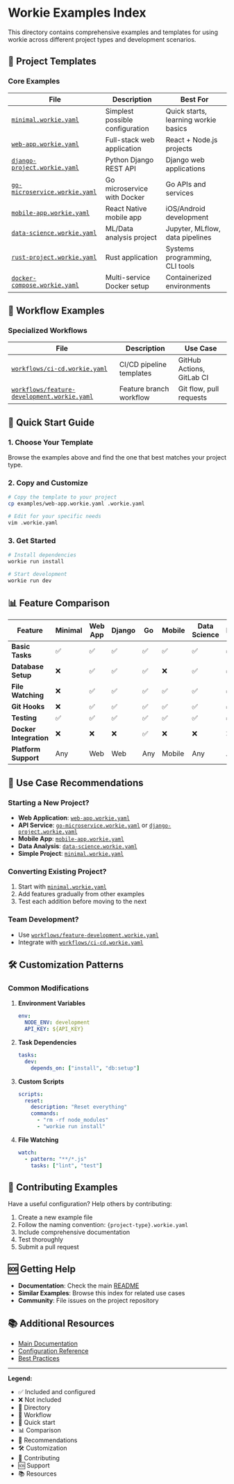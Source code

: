 # Workie Examples Index

This directory contains comprehensive examples and templates for using workie across different project types and development scenarios.

## 📁 Project Templates

### Core Examples

| File | Description | Best For |
|------|-------------|----------|
| [`minimal.workie.yaml`](minimal.workie.yaml) | Simplest possible configuration | Quick starts, learning workie basics |
| [`web-app.workie.yaml`](web-app.workie.yaml) | Full-stack web application | React + Node.js projects |
| [`django-project.workie.yaml`](django-project.workie.yaml) | Python Django REST API | Django web applications |
| [`go-microservice.workie.yaml`](go-microservice.workie.yaml) | Go microservice with Docker | Go APIs and services |
| [`mobile-app.workie.yaml`](mobile-app.workie.yaml) | React Native mobile app | iOS/Android development |
| [`data-science.workie.yaml`](data-science.workie.yaml) | ML/Data analysis project | Jupyter, MLflow, data pipelines |
| [`rust-project.workie.yaml`](rust-project.workie.yaml) | Rust application | Systems programming, CLI tools |
| [`docker-compose.workie.yaml`](docker-compose.workie.yaml) | Multi-service Docker setup | Containerized environments |

## 🔄 Workflow Examples

### Specialized Workflows

| File | Description | Use Case |
|------|-------------|----------|
| [`workflows/ci-cd.workie.yaml`](workflows/ci-cd.workie.yaml) | CI/CD pipeline templates | GitHub Actions, GitLab CI |
| [`workflows/feature-development.workie.yaml`](workflows/feature-development.workie.yaml) | Feature branch workflow | Git flow, pull requests |

## 🚀 Quick Start Guide

### 1. Choose Your Template

Browse the examples above and find the one that best matches your project type.

### 2. Copy and Customize

```bash
# Copy the template to your project
cp examples/web-app.workie.yaml .workie.yaml

# Edit for your specific needs
vim .workie.yaml
```

### 3. Get Started

```bash
# Install dependencies
workie run install

# Start development
workie run dev
```

## 📊 Feature Comparison

| Feature | Minimal | Web App | Django | Go | Mobile | Data Science | Rust | Docker |
|---------|---------|---------|--------|----|----|--------------|------|--------|
| **Basic Tasks** | ✅ | ✅ | ✅ | ✅ | ✅ | ✅ | ✅ | ✅ |
| **Database Setup** | ❌ | ✅ | ✅ | ✅ | ❌ | ✅ | ✅ | ✅ |
| **File Watching** | ❌ | ✅ | ✅ | ✅ | ✅ | ✅ | ✅ | ✅ |
| **Git Hooks** | ❌ | ✅ | ✅ | ✅ | ✅ | ✅ | ✅ | ❌ |
| **Testing** | ✅ | ✅ | ✅ | ✅ | ✅ | ✅ | ✅ | ✅ |
| **Docker Integration** | ❌ | ❌ | ❌ | ✅ | ❌ | ❌ | ❌ | ✅ |
| **Platform Support** | Any | Web | Web | Any | Mobile | Any | Any | Any |

## 🎯 Use Case Recommendations

### Starting a New Project?
- **Web Application**: [`web-app.workie.yaml`](web-app.workie.yaml)
- **API Service**: [`go-microservice.workie.yaml`](go-microservice.workie.yaml) or [`django-project.workie.yaml`](django-project.workie.yaml)
- **Mobile App**: [`mobile-app.workie.yaml`](mobile-app.workie.yaml)
- **Data Analysis**: [`data-science.workie.yaml`](data-science.workie.yaml)
- **Simple Project**: [`minimal.workie.yaml`](minimal.workie.yaml)

### Converting Existing Project?
1. Start with [`minimal.workie.yaml`](minimal.workie.yaml)
2. Add features gradually from other examples
3. Test each addition before moving to the next

### Team Development?
- Use [`workflows/feature-development.workie.yaml`](workflows/feature-development.workie.yaml)
- Integrate with [`workflows/ci-cd.workie.yaml`](workflows/ci-cd.workie.yaml)

## 🛠 Customization Patterns

### Common Modifications

1. **Environment Variables**
   ```yaml
   env:
     NODE_ENV: development
     API_KEY: ${API_KEY}
   ```

2. **Task Dependencies**
   ```yaml
   tasks:
     dev:
       depends_on: ["install", "db:setup"]
   ```

3. **Custom Scripts**
   ```yaml
   scripts:
     reset:
       description: "Reset everything"
       commands:
         - "rm -rf node_modules"
         - "workie run install"
   ```

4. **File Watching**
   ```yaml
   watch:
     - pattern: "**/*.js"
       tasks: ["lint", "test"]
   ```

## 📝 Contributing Examples

Have a useful configuration? Help others by contributing:

1. Create a new example file
2. Follow the naming convention: `{project-type}.workie.yaml`
3. Include comprehensive documentation
4. Test thoroughly
5. Submit a pull request

## 🆘 Getting Help

- **Documentation**: Check the main [README](../README.md)
- **Similar Examples**: Browse this index for related use cases
- **Community**: File issues on the project repository

## 📚 Additional Resources

- [Main Documentation](../README.md)
- [Configuration Reference](../docs/configuration.md)
- [Best Practices](../docs/best-practices.md)

---

**Legend:**
- ✅ Included and configured
- ❌ Not included
- 📁 Directory
- 🔄 Workflow
- 🚀 Quick start
- 📊 Comparison
- 🎯 Recommendations
- 🛠 Customization
- 📝 Contributing
- 🆘 Support
- 📚 Resources
